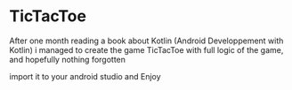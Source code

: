 # TicTacToe
 
After one month reading a book about Kotlin (Android Developpement with Kotlin)
i managed to create the game TicTacToe with full logic of the game, and hopefully nothing forgotten

import it to your android studio and Enjoy
